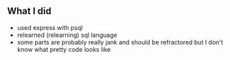 ## What I did
- used express with psql
- relearned (relearning) sql language
- some parts are probably really jank and should be refractored but I don't know what pretty code looks like